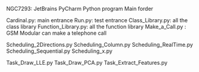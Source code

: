 NGC7293: JetBrains PyCharm Python program Main forder

Cardinal.py: main entrance
Run.py:  test entrance
Class_Library.py: all the class library
Function_Library.py:  all the function library
Make_a_Call.py : GSM Modular can make a telephone call

Scheduling_2Directions.py
Scheduling_Column.py
Scheduling_RealTime.py
Scheduling_Sequential.py
Scheduling_x.py

Task_Draw_LLE.py
Task_Draw_PCA.py
Task_Extract_Features.py

